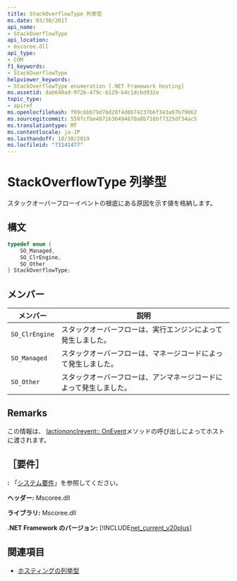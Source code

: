 ```yaml
---
title: StackOverflowType 列挙型
ms.date: 03/30/2017
api_name:
- StackOverflowType
api_location:
- mscoree.dll
api_type:
- COM
f1_keywords:
- StackOverflowType
helpviewer_keywords:
- StackOverflowType enumeration [.NET Framework hosting]
ms.assetid: dab648ad-972b-479c-b129-b4c1dcbd932e
topic_type:
- apiref
ms.openlocfilehash: f09c6bb79d7bd28f4d8b74237b6f343a07b79062
ms.sourcegitcommit: 559fcfbe4871636494870a8b716bf7325df34ac5
ms.translationtype: MT
ms.contentlocale: ja-JP
ms.lasthandoff: 10/30/2019
ms.locfileid: "73141477"
---
```

# <a name="stackoverflowtype-enumeration"></a>StackOverflowType 列挙型
スタックオーバーフローイベントの根底にある原因を示す値を格納します。  
  
## <a name="syntax"></a>構文  
  
```cpp  
typedef enum {  
    SO_Managed,  
    SO_ClrEngine,  
    SO_Other  
} StackOverflowType;  
```  
  
## <a name="members"></a>メンバー  
  
|メンバー|説明|  
|------------|-----------------|  
|`SO_ClrEngine`|スタックオーバーフローは、実行エンジンによって発生しました。|  
|`SO_Managed`|スタックオーバーフローは、マネージコードによって発生しました。|  
|`SO_Other`|スタックオーバーフローは、アンマネージコードによって発生しました。|  
  
## <a name="remarks"></a>Remarks  
 この情報は、 [Iactiononclrevent:: OnEvent](../../../../docs/framework/unmanaged-api/hosting/iactiononclrevent-onevent-method.md)メソッドの呼び出しによってホストに渡されます。  
  
## <a name="requirements"></a>［要件］  
 **:** 「[システム要件](../../../../docs/framework/get-started/system-requirements.md)」を参照してください。  
  
 **ヘッダー:** Mscoree.dll  
  
 **ライブラリ:** Mscoree.dll  
  
 **.NET Framework のバージョン:** [!INCLUDE[net_current_v20plus](../../../../includes/net-current-v20plus-md.md)]  
  
## <a name="see-also"></a>関連項目

- [ホスティングの列挙型](../../../../docs/framework/unmanaged-api/hosting/hosting-enumerations.md)
